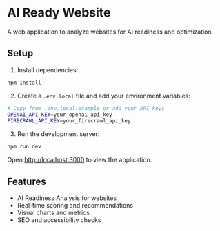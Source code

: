 # AI Ready Website

A web application to analyze websites for AI readiness and optimization.

## Setup

1. Install dependencies:
```bash
npm install
```

2. Create a `.env.local` file and add your environment variables:
```bash
# Copy from .env.local.example or add your API keys
OPENAI_API_KEY=your_openai_api_key
FIRECRAWL_API_KEY=your_firecrawl_api_key
```

3. Run the development server:
```bash
npm run dev
```

Open [http://localhost:3000](http://localhost:3000) to view the application.

## Features

- AI Readiness Analysis for websites
- Real-time scoring and recommendations
- Visual charts and metrics
- SEO and accessibility checks